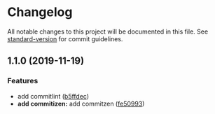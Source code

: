 # Changelog

All notable changes to this project will be documented in this file. See [standard-version](https://github.com/conventional-changelog/standard-version) for commit guidelines.

## 1.1.0 (2019-11-19)


### Features

* add commitlint ([b5ffdec](https://github.com/tangfen/git_commit_share/commit/b5ffdecc8ad09d473eaf9ac43baa65b63bea00e1))
* **add commitizen:** add commitzen ([fe50993](https://github.com/tangfen/git_commit_share/commit/fe509934ac25e9b64a68ac60707ca512eced1553))
